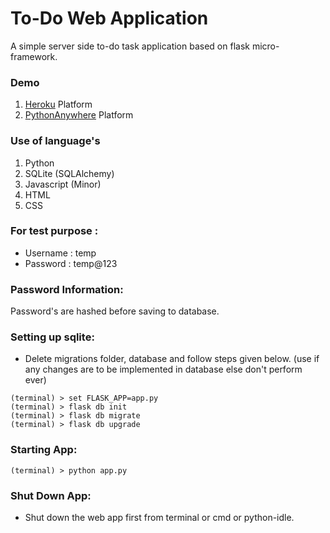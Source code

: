 # To-Do Web Application

A simple server side to-do task application based on flask micro-framework.

### Demo

1. [Heroku](https://todo-app-deepspraj.herokuapp.com/) Platform
2. [PythonAnywhere](http://deepspraj.pythonanywhere.com/) Platform


### Use of language's

1. Python
2. SQLite (SQLAlchemy)
3. Javascript (Minor)
4. HTML
5. CSS

### For test purpose :
- Username : temp
- Password : temp@123

### Password Information:

Password's are hashed before saving to database.

### Setting up sqlite:
- Delete migrations folder, database and follow steps given below.
(use if any changes are to be implemented in  database else don't perform ever)

```
(terminal) > set FLASK_APP=app.py
(terminal) > flask db init
(terminal) > flask db migrate
(terminal) > flask db upgrade
```

### Starting App:
```
(terminal) > python app.py
```

### Shut Down App:

- Shut down the web app first from terminal or cmd or python-idle.
